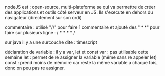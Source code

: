nodeJS est :
	open-source, multi-plateforme
		se qui va permettre de créer des applications et outils côté serveur en JS.
	Ils s'execute en dehors du navigateur (directement sur son ordi)

commentaire :
	utilisé "//" pour faire 1 commentaire
	et ajouté des " * *" pour faire sur plusieurs ligne :
		/ *
		*
		*
		* /

sur java il y a une surcouche dite :
	timescript

déclaration de variable :
	il y a var, let et const
		var : pas utilisable cette semaine
		let : permet de re assigner la variable (même sans re appeler let)
		const :  prend moins de mémoire car reste la même variable a chaque fois, donc on peu pas re assigner.


